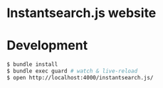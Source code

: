 Instantsearch.js website
=========================

# Development

```sh
$ bundle install
$ bundle exec guard # watch & live-reload
$ open http://localhost:4000/instantsearch.js/
```
